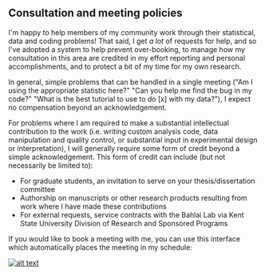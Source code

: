 ## Consultation and meeting policies

I'm happy to help members of my community work through their statistical, data and coding problems! That said, I get *a lot* of requests for help, and so I've adopted a system to help prevent over-booking, to manage how my consultation in this area are credited in my effort reporting and personal accomplishments, and to protect a bit of my time for my own research. 

In general, simple problems that can be handled in a single meeting ("Am I using the appropriate statistic here?" "Can you help me find the bug in my code?" "What is the best tutorial to use to do [x] with my data?"), I expect no compensation beyond an acknowledgement.

For problems where I am required to make a substantial intellectual contribution to the work (i.e. writing custom analysis code, data manipulation and quality control, or substantial input in experimental design or interpretation), I will generally require some form of credit beyond a simple acknowledgement. This form of credit can include (but not necessarily be limited to):
- For graduate students, an invitation to serve on your thesis/dissertation committee
- Authorship on manuscripts or other research products resulting from work where I have made these contributions
- For external requests, service contracts with the Bahlai Lab via Kent State University Division of Research and Sponsored Programs

If you would like to book a meeting with me, you can use this interface which automatically places the meeting in my schedule:

[![alt text](https://youcanbook.me/resources/pics/book-button.png "book me?")](https://cbahlai.youcanbook.me/)

